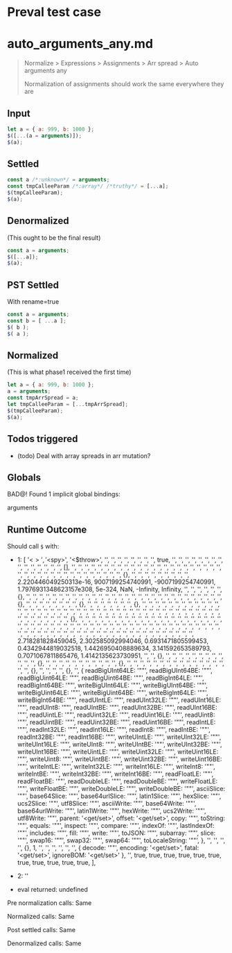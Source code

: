 # Preval test case

# auto_arguments_any.md

> Normalize > Expressions > Assignments > Arr spread > Auto arguments any
>
> Normalization of assignments should work the same everywhere they are

## Input

`````js filename=intro
let a = { a: 999, b: 1000 };
$([...(a = arguments)]);
$(a);
`````


## Settled


`````js filename=intro
const a /*:unknown*/ = arguments;
const tmpCalleeParam /*:array*/ /*truthy*/ = [...a];
$(tmpCalleeParam);
$(a);
`````


## Denormalized
(This ought to be the final result)

`````js filename=intro
const a = arguments;
$([...a]);
$(a);
`````


## PST Settled
With rename=true

`````js filename=intro
const a = arguments;
const b = [ ...a ];
$( b );
$( a );
`````


## Normalized
(This is what phase1 received the first time)

`````js filename=intro
let a = { a: 999, b: 1000 };
a = arguments;
const tmpArrSpread = a;
let tmpCalleeParam = [...tmpArrSpread];
$(tmpCalleeParam);
$(a);
`````


## Todos triggered


- (todo) Deal with array spreads in arr mutation?


## Globals


BAD@! Found 1 implicit global bindings:

arguments


## Runtime Outcome


Should call `$` with:
 - 1: 
  [
    '<$>',
    '<$spy>',
    '<$throw>',
    '<function>',
    '<function>',
    '<function>',
    '<function>',
    '<function>',
    '<function>',
    '<function>',
    '<function>',
    true,
    '<function>',
    '<function>',
    '<function>',
    '<function>',
    '<function>',
    '<function>',
    '<function>',
    '<function>',
    '<function>',
    '<function>',
    '<function>',
    '<function>',
    '<function>',
    '<function>',
    '<function>',
    [],
    '<function>',
    '<function>',
    '<function>',
    '<function>',
    '<function>',
    '<function>',
    '<function>',
    '<function>',
    '<function>',
    '<function>',
    '<function>',
    '<function>',
    '<function>',
    '<function>',
    '<function>',
    '<function>',
    '<function>',
    '<function>',
    '<function>',
    '<function>',
    '<function>',
    '<function>',
    '<function>',
    '<function>',
    '<function>',
    '<function>',
    '<function>',
    '<function>',
    '<function>',
    '<function>',
    '<function>',
    '<function>',
    '<function>',
    '<function>',
    '<function>',
    '<function>',
    '<function>',
    '<function>',
    '<function>',
    {},
    '<function>',
    '<function>',
    '<function>',
    '<function>',
    '<function>',
    '<function>',
    '<function>',
    '<function>',
    '<function>',
    2.220446049250313e-16,
    9007199254740991,
    -9007199254740991,
    1.7976931348623157e308,
    5e-324,
    NaN,
    -Infinity,
    Infinity,
    '<function>',
    '<function>',
    '<function>',
    '<function>',
    '<function>',
    '<function>',
    {},
    '<function>',
    '<function>',
    '<function>',
    '<function>',
    '<function>',
    '<function>',
    '<function>',
    '<function>',
    '<function>',
    '<function>',
    '<function>',
    '<function>',
    '<function>',
    '<function>',
    '<function>',
    '<function>',
    '<function>',
    '<function>',
    '<function>',
    '<function>',
    '<function>',
    '<function>',
    '<function>',
    '<function>',
    '<function>',
    '<function>',
    '<function>',
    '<function>',
    '<function>',
    '<function>',
    {},
    '<function>',
    '<function>',
    '<function>',
    '<function>',
    '<function>',
    '<function>',
    '<function>',
    '<function>',
    {},
    '<function>',
    '<function>',
    '<function>',
    '<function>',
    '<function>',
    '<function>',
    '<function>',
    {},
    '<function>',
    '<function>',
    '<function>',
    '<function>',
    '<function>',
    '<function>',
    '<function>',
    '<function>',
    '<function>',
    '<function>',
    '<function>',
    '<function>',
    '<function>',
    '<function>',
    '<function>',
    '<function>',
    '<function>',
    '<function>',
    '<function>',
    '<function>',
    '<function>',
    '<function>',
    '<function>',
    '<function>',
    '<function>',
    '<function>',
    '<function>',
    '<function>',
    '<function>',
    '<function>',
    '<function>',
    '<function>',
    '<function>',
    '<function>',
    '<function>',
    '<function>',
    '<function>',
    '<function>',
    '<function>',
    '<function>',
    '<function>',
    '<function>',
    '<function>',
    '<function>',
    '<function>',
    '<function>',
    '<function>',
    '<function>',
    '<function>',
    '<function>',
    '<function>',
    {},
    '<function>',
    '<function>',
    '<function>',
    '<function>',
    '<function>',
    '<function>',
    '<function>',
    '<function>',
    '<function>',
    '<function>',
    '<function>',
    '<function>',
    '<function>',
    '<function>',
    '<function>',
    '<function>',
    '<function>',
    '<function>',
    '<function>',
    '<function>',
    '<function>',
    '<function>',
    '<function>',
    '<function>',
    '<function>',
    '<function>',
    '<function>',
    '<function>',
    '<function>',
    '<function>',
    '<function>',
    '<function>',
    '<function>',
    '<function>',
    '<function>',
    '<function>',
    '<function>',
    '<function>',
    '<function>',
    '<function>',
    '<function>',
    '<function>',
    '<function>',
    '<function>',
    '<function>',
    '<function>',
    '<function>',
    '<function>',
    '<function>',
    '<function>',
    '<function>',
    '<function>',
    '<function>',
    '<function>',
    '<function>',
    '<function>',
    '<function>',
    '<function>',
    '<function>',
    '<function>',
    '<function>',
    '<function>',
    '<function>',
    '<function>',
    '<function>',
    '<function>',
    '<function>',
    '<function>',
    '<function>',
    '<function>',
    '<function>',
    '<function>',
    '<function>',
    '<function>',
    '<function>',
    '<function>',
    '<function>',
    '<function>',
    '<function>',
    '<function>',
    2.718281828459045,
    2.302585092994046,
    0.6931471805599453,
    0.4342944819032518,
    1.4426950408889634,
    3.141592653589793,
    0.7071067811865476,
    1.4142135623730951,
    '<function>',
    '<function>',
    {},
    '<function>',
    '<function>',
    '<function>',
    '<function>',
    '<function>',
    '<function>',
    '<function>',
    '<function>',
    '<function>',
    '<function>',
    '<function>',
    '<function>',
    {},
    '<function>',
    '<function>',
    '<function>',
    '<function>',
    '<function>',
    '<function>',
    '<function>',
    '<function>',
    '<function>',
    '<function>',
    '<function>',
    {},
    '<function>',
    '<function>',
    '<function>',
    '<function>',
    '<function>',
    '<function>',
    '<function>',
    '<function>',
    '<function>',
    '<function>',
    '<function>',
    '<function>',
    '<function>',
    '<function>',
    '<function>',
    '<function>',
    '<function>',
    {},
    '<function>',
    '<function>',
    '<function>',
    '<function>',
    {},
    '<function>',
    {
      readBigUInt64LE: '"<function>"',
      readBigUInt64BE: '"<function>"',
      readBigUint64LE: '"<function>"',
      readBigUint64BE: '"<function>"',
      readBigInt64LE: '"<function>"',
      readBigInt64BE: '"<function>"',
      writeBigUInt64LE: '"<function>"',
      writeBigUInt64BE: '"<function>"',
      writeBigUint64LE: '"<function>"',
      writeBigUint64BE: '"<function>"',
      writeBigInt64LE: '"<function>"',
      writeBigInt64BE: '"<function>"',
      readUIntLE: '"<function>"',
      readUInt32LE: '"<function>"',
      readUInt16LE: '"<function>"',
      readUInt8: '"<function>"',
      readUIntBE: '"<function>"',
      readUInt32BE: '"<function>"',
      readUInt16BE: '"<function>"',
      readUintLE: '"<function>"',
      readUint32LE: '"<function>"',
      readUint16LE: '"<function>"',
      readUint8: '"<function>"',
      readUintBE: '"<function>"',
      readUint32BE: '"<function>"',
      readUint16BE: '"<function>"',
      readIntLE: '"<function>"',
      readInt32LE: '"<function>"',
      readInt16LE: '"<function>"',
      readInt8: '"<function>"',
      readIntBE: '"<function>"',
      readInt32BE: '"<function>"',
      readInt16BE: '"<function>"',
      writeUIntLE: '"<function>"',
      writeUInt32LE: '"<function>"',
      writeUInt16LE: '"<function>"',
      writeUInt8: '"<function>"',
      writeUIntBE: '"<function>"',
      writeUInt32BE: '"<function>"',
      writeUInt16BE: '"<function>"',
      writeUintLE: '"<function>"',
      writeUint32LE: '"<function>"',
      writeUint16LE: '"<function>"',
      writeUint8: '"<function>"',
      writeUintBE: '"<function>"',
      writeUint32BE: '"<function>"',
      writeUint16BE: '"<function>"',
      writeIntLE: '"<function>"',
      writeInt32LE: '"<function>"',
      writeInt16LE: '"<function>"',
      writeInt8: '"<function>"',
      writeIntBE: '"<function>"',
      writeInt32BE: '"<function>"',
      writeInt16BE: '"<function>"',
      readFloatLE: '"<function>"',
      readFloatBE: '"<function>"',
      readDoubleLE: '"<function>"',
      readDoubleBE: '"<function>"',
      writeFloatLE: '"<function>"',
      writeFloatBE: '"<function>"',
      writeDoubleLE: '"<function>"',
      writeDoubleBE: '"<function>"',
      asciiSlice: '"<function>"',
      base64Slice: '"<function>"',
      base64urlSlice: '"<function>"',
      latin1Slice: '"<function>"',
      hexSlice: '"<function>"',
      ucs2Slice: '"<function>"',
      utf8Slice: '"<function>"',
      asciiWrite: '"<function>"',
      base64Write: '"<function>"',
      base64urlWrite: '"<function>"',
      latin1Write: '"<function>"',
      hexWrite: '"<function>"',
      ucs2Write: '"<function>"',
      utf8Write: '"<function>"',
      parent: '<get/set>',
      offset: '<get/set>',
      copy: '"<function>"',
      toString: '"<function>"',
      equals: '"<function>"',
      inspect: '"<function>"',
      compare: '"<function>"',
      indexOf: '"<function>"',
      lastIndexOf: '"<function>"',
      includes: '"<function>"',
      fill: '"<function>"',
      write: '"<function>"',
      toJSON: '"<function>"',
      subarray: '"<function>"',
      slice: '"<function>"',
      swap16: '"<function>"',
      swap32: '"<function>"',
      swap64: '"<function>"',
      toLocaleString: '"<function>"',
    },
    '<function>',
    '<function>',
    '<function>',
    '<function>',
    {},
    1,
    '<function>',
    '<function>',
    '<function>',
    '<function>',
    '<function>',
    '<function>',
    { decode: '"<function>"', encoding: '<get/set>', fatal: '<get/set>', ignoreBOM: '<get/set>' },
    '<function>',
    true,
    true,
    true,
    true,
    true,
    true,
    true,
    true,
    true,
    true,
    true,
  ],

 - 2: '<Global Arguments>'
 - eval returned: undefined

Pre normalization calls: Same

Normalized calls: Same

Post settled calls: Same

Denormalized calls: Same
